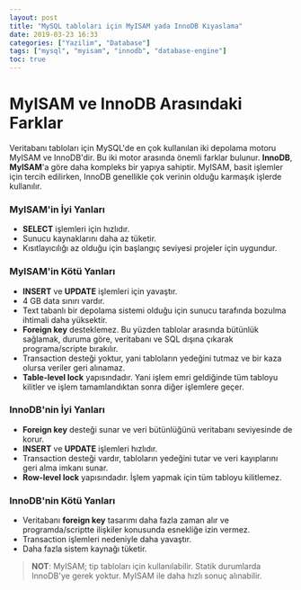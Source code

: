 ```yaml
---
layout: post
title: "MySQL tabloları için MyISAM yada InnoDB Kıyaslama"
date: 2019-03-23 16:33
categories: ["Yazilim", "Database"]
tags: ["mysql", "myisam", "innodb", "database-engine"]
toc: true
---
```


# MyISAM ve InnoDB Arasındaki Farklar
Veritabanı tabloları için MySQL'de en çok kullanılan iki depolama motoru MyISAM ve InnoDB'dir. Bu iki motor arasında önemli farklar bulunur. **InnoDB**, **MyISAM**'a göre daha kompleks bir yapıya sahiptir. MyISAM, basit işlemler için tercih edilirken, InnoDB genellikle çok verinin olduğu karmaşık işlerde kullanılır.

### MyISAM'in İyi Yanları
- **SELECT** işlemleri için hızlıdır.
- Sunucu kaynaklarını daha az tüketir.
- Kısıtlayıcılığı az olduğu için başlangıç seviyesi projeler için uygundur.

### MyISAM'in Kötü Yanları
- **INSERT** ve **UPDATE** işlemleri için yavaştır.
- 4 GB data sınırı vardır.
- Text tabanlı bir depolama sistemi olduğu için sunucu tarafında bozulma ihtimali daha yüksektir.
- **Foreign key** desteklemez. Bu yüzden tablolar arasında bütünlük sağlamak, duruma göre, veritabanı ve SQL dışına çıkarak programa/scripte bırakılır.
- Transaction desteği yoktur, yani tabloların yedeğini tutmaz ve bir kaza olursa veriler geri alınamaz.
- **Table-level lock** yapısındadır. Yani işlem emri geldiğinde tüm tabloyu kilitler ve işlem tamamlandıktan sonra diğer işlemlere geçer.

### InnoDB'nin İyi Yanları
- **Foreign key** desteği sunar ve veri bütünlüğünü veritabanı seviyesinde de korur.
- **INSERT** ve **UPDATE** işlemleri hızlıdır.
- Transaction desteği vardır, tabloların yedeğini tutar ve veri kayıplarını geri alma imkanı sunar.
- **Row-level lock** yapısındadır. İşlem yapmak için tüm tabloyu kilitlemez.

### InnoDB'nin Kötü Yanları
- Veritabanı **foreign key** tasarımı daha fazla zaman alır ve programda/scriptte ilişkiler konusunda esnekliğe izin vermez.
- Transaction işlemleri nedeniyle daha yavaştır.
- Daha fazla sistem kaynağı tüketir.

> **NOT**: MyISAM; tip tabloları için kullanılabilir. Statik durumlarda InnoDB'ye gerek yoktur. MyISAM ile daha hızlı sonuç alınabilir.

